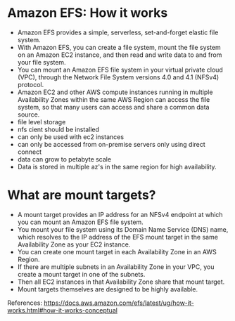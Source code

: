 # Amazon EFS: How it works

- Amazon EFS provides a simple, serverless, set-and-forget elastic file system.
- With Amazon EFS, you can create a file system, mount the file system on an Amazon EC2 instance, and then read and write data to and from your file system. 
- You can mount an Amazon EFS file system in your virtual private cloud (VPC), through the Network File System versions 4.0 and 4.1 (NFSv4) protocol.
- Amazon EC2 and other AWS compute instances running in multiple Availability Zones within the same AWS Region can access the file system, so that many users can access and share a common data source.
- file level storage
- nfs cient should be installed
- can only be used with ec2 instances
- can only be accessed from on-premise servers only using direct connect
- data can grow to petabyte scale
- Data is stored in multiple az's in the same region for high availability.

# What are mount targets?
- A mount target provides an IP address for an NFSv4 endpoint at which you can mount an Amazon EFS file system. 
- You mount your file system using its Domain Name Service (DNS) name, which resolves to the IP address of the EFS mount target in the same Availability Zone as your EC2 instance.
-  You can create one mount target in each Availability Zone in an AWS Region.
-  If there are multiple subnets in an Availability Zone in your VPC, you create a mount target in one of the subnets. 
-  Then all EC2 instances in that Availability Zone share that mount target.
-  Mount targets themselves are designed to be highly available.






References: https://docs.aws.amazon.com/efs/latest/ug/how-it-works.html#how-it-works-conceptual
